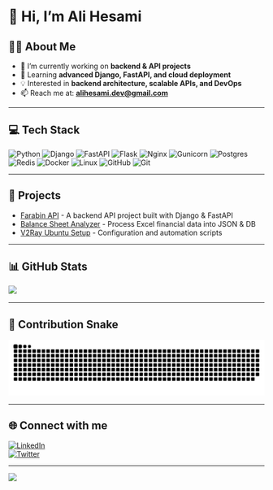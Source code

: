 # 👋 Hi, I’m Ali Hesami

## 👨‍💻 About Me
- 🔭 I’m currently working on **backend & API projects**  
- 🌱 Learning **advanced Django, FastAPI, and cloud deployment**  
- 💡 Interested in **backend architecture, scalable APIs, and DevOps**  
- 📫 Reach me at: **alihesami.dev@gmail.com**  

---

## 💻 Tech Stack
![Python](https://img.shields.io/badge/python-3670A0?style=for-the-badge&logo=python&logoColor=ffdd54) 
![Django](https://img.shields.io/badge/django-%23092E20.svg?style=for-the-badge&logo=django&logoColor=white) 
![FastAPI](https://img.shields.io/badge/FastAPI-005571?style=for-the-badge&logo=fastapi) 
![Flask](https://img.shields.io/badge/flask-%23000.svg?style=for-the-badge&logo=flask&logoColor=white) 
![Nginx](https://img.shields.io/badge/nginx-%23009639.svg?style=for-the-badge&logo=nginx&logoColor=white) 
![Gunicorn](https://img.shields.io/badge/gunicorn-%298729.svg?style=for-the-badge&logo=gunicorn&logoColor=white) 
![Postgres](https://img.shields.io/badge/postgres-%23316192.svg?style=for-the-badge&logo=postgresql&logoColor=white) 
![Redis](https://img.shields.io/badge/redis-%23DD0031.svg?style=for-the-badge&logo=redis&logoColor=white) 
![Docker](https://img.shields.io/badge/docker-%230db7ed.svg?style=for-the-badge&logo=docker&logoColor=white)
![Linux](https://img.shields.io/badge/linux-%23000000.svg?style=for-the-badge&logo=linux&logoColor=white) 
![GitHub](https://img.shields.io/badge/github-%23121011.svg?style=for-the-badge&logo=github&logoColor=white) 
![Git](https://img.shields.io/badge/git-%23F05033.svg?style=for-the-badge&logo=git&logoColor=white)  


---

## 🚀 Projects
- [Farabin API](https://github.com/alihesamiz/Farabin-api) - A backend API project built with Django & FastAPI  
- [Balance Sheet Analyzer](https://github.com/alihesamiz/BalanceSheet) - Process Excel financial data into JSON & DB  
- [V2Ray Ubuntu Setup](https://github.com/alihesamiz/V2Ray-Ubuntu) - Configuration and automation scripts  

---

## 📊 GitHub Stats
![](https://github-readme-stats.vercel.app/api/top-langs/?username=alihesamiz&theme=dark&hide_border=false&include_all_commits=false&layout=compact)

---

## 🐍 Contribution Snake
![Snake animation](https://github.com/Platane/snk/raw/output/github-contribution-grid-snake.svg)

---

## 🌐 Connect with me
[![LinkedIn](https://img.shields.io/badge/linkedin-%230077B5.svg?style=for-the-badge&logo=linkedin&logoColor=white)](https://linkedin.com/in/alihesamiz)  
[![Twitter](https://img.shields.io/badge/twitter-%231DA1F2.svg?style=for-the-badge&logo=twitter&logoColor=white)](https://twitter.com/alihesami_dev)  

---

[![](https://visitcount.itsvg.in/api?id=alihesamiz&icon=0&color=0)](https://visitcount.itsvg.in)
